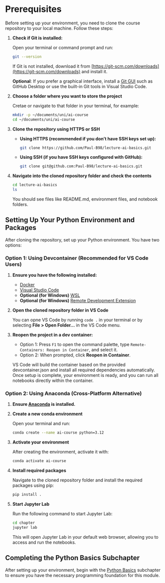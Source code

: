 # Prerequisites

Before setting up your environment, you need to clone the course repository to your local machine. Follow these steps:

1. **Check if Git is installed:**

    Open your terminal or command prompt and run:
    ```bash
    git --version
    ```
    If Git is not installed, download it from [https://git-scm.com/downloads](https://git-scm.com/downloads) and install it.

    **Optional**: If you prefer a graphical interface, install a [Git GUI](https://git-scm.com/downloads/guis) such as GitHub Desktop or use the built-in Git tools in Visual Studio Code.

2. **Choose a folder where you want to store the project**

     Cretae or navigate to that folder in your terminal, for example:
     ```bash
     mkdir -p ~/documents/uni/ai-course
     cd ~/documents/uni/ai-course
     ```


3. **Clone the repository using HTTPS or SSH**

    * **Using HTTPS (recommended if you don’t have SSH keys set up):**
        ```bash
        git clone https://github.com/Paul-B98/lecture-ai-basics.git
        ```
    *  **Using SSH (if you have SSH keys configured with GitHub):**
        ```bash
        git clone git@github.com:Paul-B98/lecture-ai-basics.git
        ```


4. **Navigate into the cloned repository folder and check the contents**
    ```bash
    cd lecture-ai-basics
    ls
    ```
    You should see files like README.md, environment files, and notebook folders.

## Setting Up Your Python Environment and Packages
After cloning the repository, set up your Python environment. You have two options:

### Option 1: Using Devcontainer (Recommended for VS Code Users)

1. **Ensure you have the following installed:**
    * [Docker](https://www.docker.com/)
    * [Visual Studio Code](https://code.visualstudio.com/)
    * **Optional (for Windows)** [WSL](https://learn.microsoft.com/de-de/windows/wsl/install)
    * **Optional (for Windows)** [Remote Development Extension](https://marketplace.visualstudio.com/items?itemName=ms-vscode-remote.vscode-remote-extensionpack)

2. **Open the cloned repository folder in VS Code**

    You can opne VS Code by running `code .` in your terminal or by selecting **File > Open Folder...** in the VS Code menu.

3. **Reopen the project in a dev container:**
    - Option 1: Press `F1` to open the command palette, type `Remote-Containers: Reopen in Container`, and select it.
    - Option 2: When prompted, click **Reopen in Container**.

    VS Code will build the container based on the provided devcontainer.json and install all required dependencies automatically. Once setup is complete, your environment is ready, and you can run all notebooks directly within the container.

### Option 2: Using Anaconda (Cross-Platform Alternative)

1. **Ensure [Anaconda](https://www.anaconda.com/download) is installed.**

2. **Create a new conda environment**

    Open your terminal and run:
    ```bash
    conda create --name ai-course python=3.12
    ```

3. **Activate your environment**

    After creating the environment, activate it with:
    ```bash
    conda activate ai-course
    ```

4. **Install required packages**

    Navigate to the cloned repository folder and install the required packages using pip:
    ```bash
    pip install .
    ```

5. **Start Jupyter Lab**

    Run the following command to start Jupyter Lab:
    ```bash
    cd chapter
    jupyter lab
    ```

    This will open Jupyter Lab in your default web browser, allowing you to access and run the notebooks.

## Completing the Python Basics Subchapter

After setting up your environment, begin with the [Python Basics](./basics.ipynb) subchapter to ensure you have the necessary programming foundation for this module.
